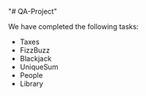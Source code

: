 "# QA-Project" 

We have completed the following tasks:

- Taxes
- FizzBuzz
- Blackjack
- UniqueSum
- People
- Library
